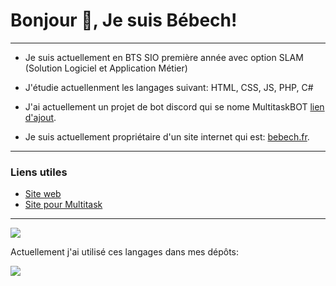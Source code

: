 # Bonjour 👋, Je suis Bébech!
-------------------------------------------------------------------------------
- Je suis actuellement en BTS SIO première année avec option SLAM (Solution Logiciel et Application Métier)
- J'étudie actuellenment les langages suivant: HTML, CSS, JS, PHP, C#

- J'ai actuellement un projet de bot discord qui se nome MultitaskBOT [lien d'ajout](https://urlz.fr/kaE2).
- Je suis actuellement propriétaire d'un site internet qui est: [bebech.fr](https://www.bebech.fr).
------------------------------------------------------------------------------
### Liens utiles

- [Site web](https://www.bebech.fr)
- [Site pour Multitask](https://www.bebech.fr/multitask)
------------------------------------------------------------------------------

<img src="https://github-readme-stats.vercel.app/api?username=Mathbech&show_icons=true&theme=tokyonight">

Actuellement j'ai utilisé ces langages dans mes dépôts:

<img align='center' src='https://github-readme-stats.vercel.app/api/top-langs?username=Mathbech&show_icons=true&locale=en&layout=compact'>

<!---
Mathbech/Mathbech is a ✨ special ✨ repository because its `README.md` (this file) appears on your GitHub profile.
You can click the Preview link to take a look at your changes.
--->
